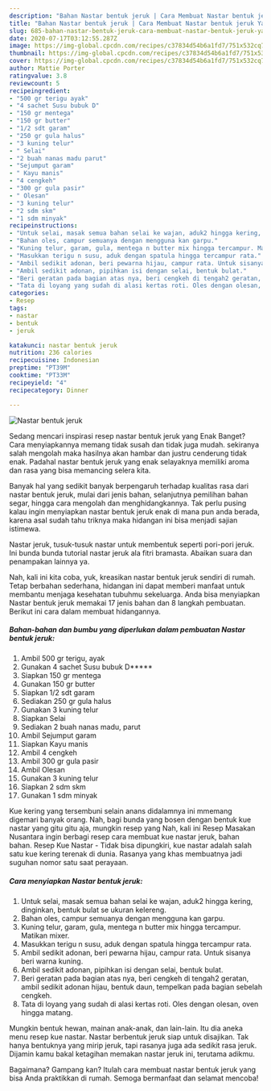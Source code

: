 ```yaml
---
description: "Bahan Nastar bentuk jeruk | Cara Membuat Nastar bentuk jeruk Yang Enak Dan Mudah"
title: "Bahan Nastar bentuk jeruk | Cara Membuat Nastar bentuk jeruk Yang Enak Dan Mudah"
slug: 685-bahan-nastar-bentuk-jeruk-cara-membuat-nastar-bentuk-jeruk-yang-enak-dan-mudah
date: 2020-07-17T03:12:55.287Z
image: https://img-global.cpcdn.com/recipes/c37834d54b6a1fd7/751x532cq70/nastar-bentuk-jeruk-foto-resep-utama.jpg
thumbnail: https://img-global.cpcdn.com/recipes/c37834d54b6a1fd7/751x532cq70/nastar-bentuk-jeruk-foto-resep-utama.jpg
cover: https://img-global.cpcdn.com/recipes/c37834d54b6a1fd7/751x532cq70/nastar-bentuk-jeruk-foto-resep-utama.jpg
author: Mattie Porter
ratingvalue: 3.8
reviewcount: 5
recipeingredient:
- "500 gr terigu ayak"
- "4 sachet Susu bubuk D"
- "150 gr mentega"
- "150 gr butter"
- "1/2 sdt garam"
- "250 gr gula halus"
- "3 kuning telur"
- " Selai"
- "2 buah nanas madu parut"
- "Sejumput garam"
- " Kayu manis"
- "4 cengkeh"
- "300 gr gula pasir"
- " Olesan"
- "3 kuning telur"
- "2 sdm skm"
- "1 sdm minyak"
recipeinstructions:
- "Untuk selai, masak semua bahan selai ke wajan, aduk2 hingga kering, dinginkan, bentuk bulat se ukuran kelereng."
- "Bahan oles, campur semuanya dengan mengguna kan garpu."
- "Kuning telur, garam, gula, mentega n butter mix hingga tercampur. Matikan mixer."
- "Masukkan terigu n susu, aduk dengan spatula hingga tercampur rata."
- "Ambil sedikit adonan, beri pewarna hijau, campur rata. Untuk sisanya beri warna kuning."
- "Ambil sedikit adonan, pipihkan isi dengan selai, bentuk bulat."
- "Beri geratan pada bagian atas nya, beri cengkeh di tengah2 geratan, ambil sedikit adonan hijau, bentuk daun, tempelkan pada bagian sebelah cengkeh."
- "Tata di loyang yang sudah di alasi kertas roti. Oles dengan olesan, oven hingga matang."
categories:
- Resep
tags:
- nastar
- bentuk
- jeruk

katakunci: nastar bentuk jeruk 
nutrition: 236 calories
recipecuisine: Indonesian
preptime: "PT39M"
cooktime: "PT33M"
recipeyield: "4"
recipecategory: Dinner

---
```



![Nastar bentuk jeruk](https://img-global.cpcdn.com/recipes/c37834d54b6a1fd7/751x532cq70/nastar-bentuk-jeruk-foto-resep-utama.jpg)

Sedang mencari inspirasi resep nastar bentuk jeruk yang Enak Banget? Cara menyiapkannya memang tidak susah dan tidak juga mudah. sekiranya salah mengolah maka hasilnya akan hambar dan justru cenderung tidak enak. Padahal nastar bentuk jeruk yang enak selayaknya memiliki aroma dan rasa yang bisa memancing selera kita.

Banyak hal yang sedikit banyak berpengaruh terhadap kualitas rasa dari nastar bentuk jeruk, mulai dari jenis bahan, selanjutnya pemilihan bahan segar, hingga cara mengolah dan menghidangkannya. Tak perlu pusing kalau ingin menyiapkan nastar bentuk jeruk enak di mana pun anda berada, karena asal sudah tahu triknya maka hidangan ini bisa menjadi sajian istimewa.

Nastar jeruk, tusuk-tusuk nastar untuk membentuk seperti pori-pori jeruk. Ini bunda bunda tutorial nastar jeruk ala fitri bramasta. Abaikan suara dan penampakan lainnya ya.


Nah, kali ini kita coba, yuk, kreasikan nastar bentuk jeruk sendiri di rumah. Tetap berbahan sederhana, hidangan ini dapat memberi manfaat untuk membantu menjaga kesehatan tubuhmu sekeluarga. Anda bisa menyiapkan Nastar bentuk jeruk memakai 17 jenis bahan dan 8 langkah pembuatan. Berikut ini cara dalam membuat hidangannya.

<!--inarticleads1-->

##### Bahan-bahan dan bumbu yang diperlukan dalam pembuatan Nastar bentuk jeruk:

1. Ambil 500 gr terigu, ayak
1. Gunakan 4 sachet Susu bubuk D*****
1. Siapkan 150 gr mentega
1. Gunakan 150 gr butter
1. Siapkan 1/2 sdt garam
1. Sediakan 250 gr gula halus
1. Gunakan 3 kuning telur
1. Siapkan  Selai
1. Sediakan 2 buah nanas madu, parut
1. Ambil Sejumput garam
1. Siapkan  Kayu manis
1. Ambil 4 cengkeh
1. Ambil 300 gr gula pasir
1. Ambil  Olesan
1. Gunakan 3 kuning telur
1. Siapkan 2 sdm skm
1. Gunakan 1 sdm minyak


Kue kering yang tersembuni selain anans didalamnya ini mmemang digemari banyak orang. Nah, bagi bunda yang bosen dengan bentuk kue nastar yang gitu gitu aja, mungkin resep yang Nah, kali ini Resep Masakan Nusantara ingin berbagi resep cara membuat kue nastar jeruk, bahan bahan. Resep Kue Nastar - Tidak bisa dipungkiri, kue nastar adalah salah satu kue kering terenak di dunia. Rasanya yang khas membuatnya jadi suguhan nomor satu saat perayaan. 

<!--inarticleads2-->

##### Cara menyiapkan Nastar bentuk jeruk:

1. Untuk selai, masak semua bahan selai ke wajan, aduk2 hingga kering, dinginkan, bentuk bulat se ukuran kelereng.
1. Bahan oles, campur semuanya dengan mengguna kan garpu.
1. Kuning telur, garam, gula, mentega n butter mix hingga tercampur. Matikan mixer.
1. Masukkan terigu n susu, aduk dengan spatula hingga tercampur rata.
1. Ambil sedikit adonan, beri pewarna hijau, campur rata. Untuk sisanya beri warna kuning.
1. Ambil sedikit adonan, pipihkan isi dengan selai, bentuk bulat.
1. Beri geratan pada bagian atas nya, beri cengkeh di tengah2 geratan, ambil sedikit adonan hijau, bentuk daun, tempelkan pada bagian sebelah cengkeh.
1. Tata di loyang yang sudah di alasi kertas roti. Oles dengan olesan, oven hingga matang.


Mungkin bentuk hewan, mainan anak-anak, dan lain-lain. Itu dia aneka menu resep kue nastar. Nastar berbentuk jeruk siap untuk disajikan. Tak hanya bentuknya yang mirip jeruk, tapi rasanya juga ada sedikit rasa jeruk. Dijamin kamu bakal ketagihan memakan nastar jeruk ini, terutama adikmu. 

Bagaimana? Gampang kan? Itulah cara membuat nastar bentuk jeruk yang bisa Anda praktikkan di rumah. Semoga bermanfaat dan selamat mencoba!
